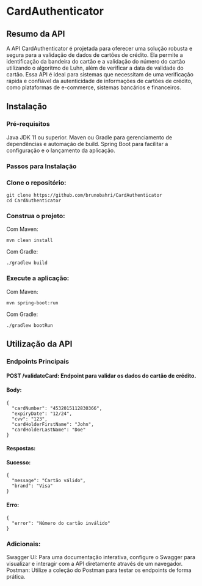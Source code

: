 # CardAuthenticator

## Resumo da API

A API CardAuthenticator é projetada para oferecer uma solução robusta e segura para a validação de dados de cartões de crédito. Ela permite a identificação da bandeira do cartão e a validação do número do cartão utilizando o algoritmo de Luhn, além de verificar a data de validade do cartão. Essa API é ideal para sistemas que necessitam de uma verificação rápida e confiável da autenticidade de informações de cartões de crédito, como plataformas de e-commerce, sistemas bancários e financeiros.

## Instalação

### Pré-requisitos

Java JDK 11 ou superior.
Maven ou Gradle para gerenciamento de dependências e automação de build.
Spring Boot para facilitar a configuração e o lançamento da aplicação.

### Passos para Instalação

### Clone o repositório:
```
git clone https://github.com/brunobahri/CardAuthenticator
cd CardAuthenticator
```
### Construa o projeto:
Com Maven:
```
mvn clean install
```
Com Gradle:
```
./gradlew build
```
### Execute a aplicação:
Com Maven:
```
mvn spring-boot:run
```
Com Gradle:
```
./gradlew bootRun
```
## Utilização da API

### Endpoints Principais

#### POST /validateCard: Endpoint para validar os dados do cartão de crédito.

#### Body:
```
{
  "cardNumber": "4532015112830366",
  "expiryDate": "12/24",
  "cvv": "123",
  "cardHolderFirstName": "John",
  "cardHolderLastName": "Doe"
}
```
#### Respostas:
#### Sucesso:
```
{
  "message": "Cartão válido",
  "brand": "Visa"
}
```
#### Erro:
```
{
  "error": "Número do cartão inválido"
}
```
### Adicionais: 

Swagger UI: Para uma documentação interativa, configure o Swagger para visualizar e interagir com a API diretamente através de um navegador.
Postman: Utilize a coleção do Postman para testar os endpoints de forma prática.

